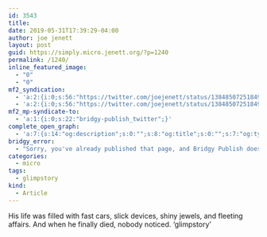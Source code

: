 ```yaml
---
id: 3543
title: 
date: 2019-05-31T17:39:29-04:00
author: joe jenett
layout: post
guid: https://simply.micro.jenett.org/?p=1240
permalink: /1240/
inline_featured_image:
  - "0"
  - "0"
mf2_syndication:
  - 'a:2:{i:0;s:56:"https://twitter.com/joejenett/status/1384850725184970753";i:1;s:56:"https://twitter.com/joejenett/status/1134575163645804544";}'
  - 'a:2:{i:0;s:56:"https://twitter.com/joejenett/status/1384850725184970753";i:1;s:56:"https://twitter.com/joejenett/status/1134575163645804544";}'
mf2_mp-syndicate-to:
  - 'a:1:{i:0;s:22:"bridgy-publish_twitter";}'
complete_open_graph:
  - 'a:7:{s:14:"og:description";s:0:"";s:8:"og:title";s:0:"";s:7:"og:type";s:0:"";s:12:"twitter:card";s:7:"summary";s:15:"twitter:creator";s:0:"";s:19:"twitter:description";s:0:"";s:8:"og:image";s:0:"";}'
bridgy_error:
  - "Sorry, you've already published that page, and Bridgy Publish doesn't support updating existing posts. Details: https://github.com/snarfed/bridgy/issues/84"
categories:
  - micro
tags:
  - glimpstory
kind:
  - Article
---
```

His life was filled with fast cars, slick devices, shiny jewels, and fleeting affairs. And when he finally died, nobody noticed. ‘glimpstory’